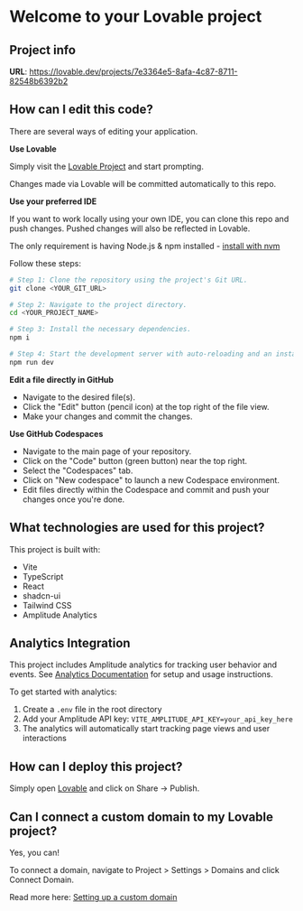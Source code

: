 # Welcome to your Lovable project

## Project info

**URL**: https://lovable.dev/projects/7e3364e5-8afa-4c87-8711-82548b6392b2

## How can I edit this code?

There are several ways of editing your application.

**Use Lovable**

Simply visit the [Lovable Project](https://lovable.dev/projects/7e3364e5-8afa-4c87-8711-82548b6392b2) and start prompting.

Changes made via Lovable will be committed automatically to this repo.

**Use your preferred IDE**

If you want to work locally using your own IDE, you can clone this repo and push changes. Pushed changes will also be reflected in Lovable.

The only requirement is having Node.js & npm installed - [install with nvm](https://github.com/nvm-sh/nvm#installing-and-updating)

Follow these steps:

```sh
# Step 1: Clone the repository using the project's Git URL.
git clone <YOUR_GIT_URL>

# Step 2: Navigate to the project directory.
cd <YOUR_PROJECT_NAME>

# Step 3: Install the necessary dependencies.
npm i

# Step 4: Start the development server with auto-reloading and an instant preview.
npm run dev
```

**Edit a file directly in GitHub**

- Navigate to the desired file(s).
- Click the "Edit" button (pencil icon) at the top right of the file view.
- Make your changes and commit the changes.

**Use GitHub Codespaces**

- Navigate to the main page of your repository.
- Click on the "Code" button (green button) near the top right.
- Select the "Codespaces" tab.
- Click on "New codespace" to launch a new Codespace environment.
- Edit files directly within the Codespace and commit and push your changes once you're done.

## What technologies are used for this project?

This project is built with:

- Vite
- TypeScript
- React
- shadcn-ui
- Tailwind CSS
- Amplitude Analytics

## Analytics Integration

This project includes Amplitude analytics for tracking user behavior and events. See [Analytics Documentation](./docs/ANALYTICS.md) for setup and usage instructions.

To get started with analytics:

1. Create a `.env` file in the root directory
2. Add your Amplitude API key: `VITE_AMPLITUDE_API_KEY=your_api_key_here`
3. The analytics will automatically start tracking page views and user interactions

## How can I deploy this project?

Simply open [Lovable](https://lovable.dev/projects/7e3364e5-8afa-4c87-8711-82548b6392b2) and click on Share -> Publish.

## Can I connect a custom domain to my Lovable project?

Yes, you can!

To connect a domain, navigate to Project > Settings > Domains and click Connect Domain.

Read more here: [Setting up a custom domain](https://docs.lovable.dev/tips-tricks/custom-domain#step-by-step-guide)
